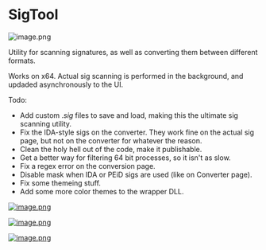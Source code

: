 # SigTool
![image.png](https://s31.postimg.org/rtrvn5o3v/image.png)

Utility for scanning signatures, as well as 
converting them between different formats.  

Works on x64.  Actual sig scanning is performed in the background, 
and updaded asynchronously to the UI.

Todo:
* Add custom ._sig_ files to save and load, making this 
the ultimate sig scanning utility.
* Fix the IDA-style sigs on the converter.  They work fine on 
the actual sig page, but not on the converter for whatever the reason.
* Clean the holy hell out of the code, make it publishable.
* Get a better way for filtering 64 bit processes, so it isn't 
as slow.
* Fix a regex error on the conversion page.
* Disable mask when IDA or PEiD sigs are used (like on Converter page).
* Fix some themeing stuff.
* Add some more color themes to the wrapper DLL.

[![image.png](https://s18.postimg.org/p70lf08mh/image.png)](https://postimg.org/image/5p5xz2bol/)


[![image.png](https://s18.postimg.org/jk48h6iux/image.png)](https://postimg.org/image/4beb3ep6d/)

[![image.png](https://s18.postimg.org/lbx7c44sp/image.png)](https://postimg.org/image/50x3fssat/)

